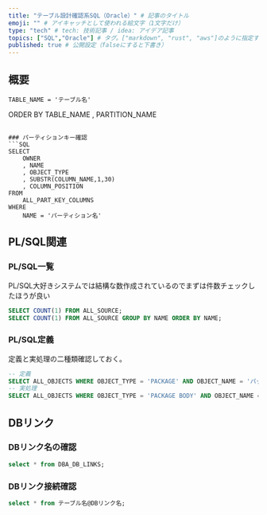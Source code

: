```yaml
---
title: "テーブル設計確認系SQL（Oracle）" # 記事のタイトル
emoji: "" # アイキャッチとして使われる絵文字（1文字だけ）
type: "tech" # tech: 技術記事 / idea: アイデア記事
topics: ["SQL","Oracle"] # タグ。["markdown", "rust", "aws"]のように指定する
published: true # 公開設定（falseにすると下書き）
---
```

## 概要
    TABLE_NAME = 'テーブル名' 
ORDER BY
    TABLE_NAME
    , PARTITION_NAME
```

### パーティションキー確認
```SQL
SELECT
    OWNER
    , NAME
    , OBJECT_TYPE
    , SUBSTR(COLUMN_NAME,1,30)
    , COLUMN_POSITION
FROM
    ALL_PART_KEY_COLUMNS
WHERE
    NAME = 'パーティション名' 
```

## PL/SQL関連
### PL/SQL一覧
PL/SQL大好きシステムでは結構な数作成されているのでまずは件数チェックしたほうが良い
```SQL
SELECT COUNT(1) FROM ALL_SOURCE;
SELECT COUNT(1) FROM ALL_SOURCE GROUP BY NAME ORDER BY NAME;
```
### PL/SQL定義
定義と実処理の二種類確認しておく。
```SQL
-- 定義
SELECT ALL_OBJECTS WHERE OBJECT_TYPE = 'PACKAGE' AND OBJECT_NAME = 'パッケージ名'
-- 実処理
SELECT ALL_OBJECTS WHERE OBJECT_TYPE = 'PACKAGE BODY' AND OBJECT_NAME = 'パッケージ名'
```

## DBリンク
### DBリンク名の確認
```SQL
select * from DBA_DB_LINKS;
```
### DBリンク接続確認
```SQL
select * from テーブル名@DBリンク名;
```